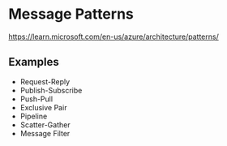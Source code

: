 # Message Patterns
https://learn.microsoft.com/en-us/azure/architecture/patterns/
## Examples

- Request-Reply
- Publish-Subscribe
- Push-Pull
- Exclusive Pair
- Pipeline
- Scatter-Gather
- Message Filter

